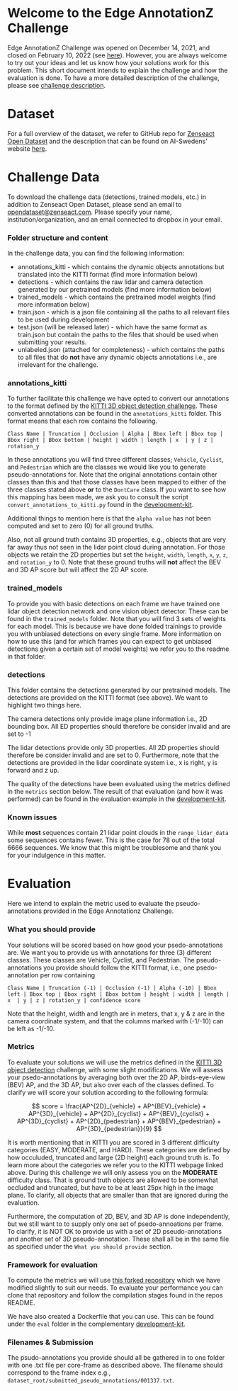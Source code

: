 # Welcome to the Edge AnnotationZ Challenge
Edge AnnotationZ Challenge was opened on December 14, 2021, and closed on February 10, 2022 (see [here](https://www.ai.se/en/data-factory/challenges/edge-annotationz)).
However, you are always welcome to try out your ideas and let us know how your solutions work for this problem.
This short document intends to explain the challenge and how the evaluation is done.
To have a more detailed description of the challenge, please see [challenge description](/assets/challenge-problem-description.pdf).

# Dataset 
For a full overview of the dataset, we refer to GitHub repo for [Zenseact Open Dataset](https://github.com/zenseact/development_kit) and the description that can be found on AI-Swedens' website [here](https://www.ai.se/en/data-factory/datasets/data-factory-datasets/zenseact-open-dataset).

# Challenge Data
To download the challenge data (detections, trained models, etc.) in addition to Zenseact Open Dataset, please send an email to [opendataset@zenseact.com](mailto:opendataset@zenseact.com). Please specify your name, institution/organization, and an email connected to dropbox in your email.

### Folder structure and content
In the challenge data, you can find the following information: 
- annotations_kitti - which contains the dynamic objects annotations but translated into the KITTI format (find more information below)
- detections - which contains the raw lidar and camera detection generated by our pretrained models (find more information below)
- trained_models - which contains the pretrained model weights (find more information below)
- train.json - which is a json file containing all the paths to all relevant files to be used during development
- test.json (will be released later) - which have the same format as train.json but contain the paths to the files that should be used when submitting your results.
- unlabeled.json (attached for completeness) - which contains the paths to all files that do **not** have any dynamic objects annotations i.e., are irrelevant for the challenge. 


### annotations_kitti
To further facilitate this challenge we have opted to convert our annotations to the format defined by the [KITTI 3D object detection challenge](http://www.cvlibs.net/datasets/kitti/eval_object.php?obj_benchmark=3d). These converted annotations can be found in the `annotations_kitti` folder. This format means that each row contains the following.

`Class Name | Truncation | Occlusion | Alpha | Bbox left | Bbox top | Bbox right | Bbox bottom | height | width | length | x  | y | z | rotation_y `

In these annotations you will find three different classes; `Vehicle`, `Cyclist`, and `Pedestrian` which are the classes we would like you to generate pseudo-annotations for. Note that the original annotations contain other classes than this and that those classes have been mapped to either of the three classes stated above **or** to the `DontCare` class. If you want to see how this mapping has been made, we ask you to consult the script `convert_annotations_to_kitti.py` found in the [development-kit](https://github.com/zenseact/development_kit). 

Additional things to mention here is that the `alpha value` has not been computed and set to zero (0) for all ground truths.

Also, not all ground truth contains 3D properties, e.g., objects that are very far away thus not seen in the lidar point cloud during annotation. For those objects we retain the 2D properties but set the `height`, `width`, `length`, `x`, `y`, `z`, and `rotation_y` to 0. Note that these ground truths will **not** affect the BEV and 3D AP score but will affect the 2D AP score. 


### trained_models 
To provide you with basic detections on each frame we have trained one lidar object detection network and one vision object detector. These can be found in the `trained_models` folder. Note that you will find 3 sets of weights for each model. This is because we have done folded trainings to provide you with unbiased detections on every single frame. More information on how to use this (and for which frames you can expect to get unbiased detections given a certain set of model weights) we refer you to the readme in that folder.

### detections
This folder contains the detections generated by our pretrained models. The detections are provided on the KITTI format (see above). We want to highlight two things here. 

The camera detections only provide image plane information i.e., 2D bounding box. All ED properties should therefore be consider invalid and are set to -1

The lidar detections provide only 3D properties. All 2D properties should therefore be consider invalid and are set to 0. Furthermore, note that the detections are provided in the lidar coordinate system i.e., x is right, y is forward and z up. 

The quality of the detections have been evaluated using the metrics defined in the `metrics` section below. The result of that evaluation (and how it was performed) can be found in the evaluation example in the [development-kit](https://github.com/zenseact/development_kit). 

### Known issues 
 While **most** sequences contain 21 lidar point clouds in the `range_lidar_data` some sequences contains fewer. This is the case for 78 out of the total 6666 sequences. We know that this might be troublesome and thank you for your indulgence in this matter. 


# Evaluation
Here we intend to explain the metric used to evaluate the pseudo-annotations provided in the Edge Annotationz Challenge.

### What you should provide
Your solutions will be scored based on how good your psedo-annotations are. We want you to provide us with annotations for three (3) different classes. These classes are Vehicle, Cyclist, and Pedestrian. The pseudo-annotations you provide should follow the KITTI format, i.e., one psedo-annotation per row containing 

`Class Name | Truncation (-1) | Occlusion (-1) | Alpha (-10) | Bbox left | Bbox top | Bbox right | Bbox bottom | height | width | length | x  | y | z | rotation_y | confidence score`

Note that the height, width and length are in meters, that x, y & z are in the camera coordinate system, and that the columns marked with (-1/-10) can be left as -1/-10. 

### Metrics
To evaluate your solutions we will use the metrics defined in the [KITTI 3D object detection](http://www.cvlibs.net/datasets/kitti/eval_object.php?obj_benchmark=3d) challenge, with some slight modifications. We will assess your psedo-annotations by averaging both over the 2D AP, birds-eye-view (BEV) AP, and the 3D AP, but also over each of the classes defined. To clarify we will score your solution according to the following formula:

$$
    score = \frac{AP^{2D}_{vehicle} + AP^{BEV}_{vehicle} + AP^{3D}_{vehicle} + AP^{2D}_{cyclist} + AP^{BEV}_{cyclist} + AP^{3D}_{cyclist} + AP^{2D}_{pedestrian} + AP^{BEV}_{pedestrian} + AP^{3D}_{pedestrian}}{9}
$$

It is worth mentioning that in KITTI you are scored in 3 different difficulty categories (EASY, MODERATE, and HARD). These categories are defined by how occuluded, truncated and large (2D height) each ground truth is. To learn more about the categories we refer you to the KITTI webpage linked above. During this challenge we will only assess you on the **MODERATE** difficulty class. That is ground truth objects are allowed to be somewhat occluded and truncated, but have to be at least 25px high in the image plane. To clarify, all objects that are smaller than that are ignored during the evaluation. 

Furthermore, the computation of 2D, BEV, and 3D AP is done independently, but we still want to to supply only one set of psedo-annoations per frame. To clarify, it is NOT OK to provide us with a set of 2D pseudo-annotations and another set of 3D pseudo-annotation. These shall all be in the same file as specified under the `What you should provide` section.

### Framework for evaluation
To compute the metrics we will use [this forked repository](https://github.com/zenseact/kitti_native_evaluation) which we have modified slightly to suit our needs. To evaluate your performance you can clone that repository and follow the compilation stages found in the repos README. 

We have also created a Dockerfile that you can use. This can be found under the `eval` folder in the complementary [development-kit](https://github.com/zenseact/development_kit). 


### Filenames & Submission
The psudo-annotations you provide should all be gathered in to one folder with one .txt file per core-frame as described above. The filename should correspond to the frame index e.g., `dataset_root/submitted_pseudo_annotations/001337.txt`. 



